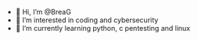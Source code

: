 - 👋 Hi, I’m @BreaG
- 👀 I’m interested in coding and cybersecurity
- 🌱 I’m currently learning python, c pentesting and linux

<!---
Hope you enjoy my repository and hope it helps you a little
--->
